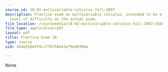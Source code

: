 ```yaml
---
course_id: 18-02-multivariable-calculus-fall-2007
description: Practice exam on multivariable calculus, intended to be of the same general
  level of difficulty as the actual exam.
file_location: /coursemedia/18-02-multivariable-calculus-fall-2007/164e610e5f4ccff6756b41e79e89300a_prac1b.pdf
file_type: application/pdf
layout: pdf
title: Practice Exam 1B
type: course
uid: 164e610e5f4ccff6756b41e79e89300a

---
```

None